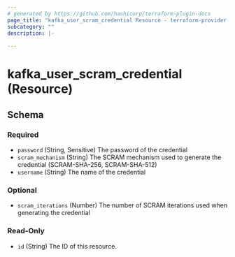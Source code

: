 ```yaml
---
# generated by https://github.com/hashicorp/terraform-plugin-docs
page_title: "kafka_user_scram_credential Resource - terraform-provider-kafka"
subcategory: ""
description: |-
  
---
```


# kafka_user_scram_credential (Resource)





<!-- schema generated by tfplugindocs -->
## Schema

### Required

- `password` (String, Sensitive) The password of the credential
- `scram_mechanism` (String) The SCRAM mechanism used to generate the credential (SCRAM-SHA-256, SCRAM-SHA-512)
- `username` (String) The name of the credential

### Optional

- `scram_iterations` (Number) The number of SCRAM iterations used when generating the credential

### Read-Only

- `id` (String) The ID of this resource.
